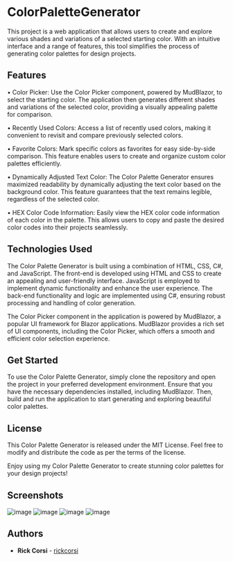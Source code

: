 # ColorPaletteGenerator

This project is a web application that allows users to create and explore various shades and variations of a selected starting color. With an intuitive interface and a range of features, this tool simplifies the process of generating color palettes for design projects.

## Features
•	Color Picker: Use the Color Picker component, powered by MudBlazor, to select the starting color. The application then generates different shades and variations of the selected color, providing a visually appealing palette for comparison.

•	Recently Used Colors: Access a list of recently used colors, making it convenient to revisit and compare previously selected colors.

•	Favorite Colors: Mark specific colors as favorites for easy side-by-side comparison. This feature enables users to create and organize custom color palettes efficiently.

•	Dynamically Adjusted Text Color: The Color Palette Generator ensures maximized readability by dynamically adjusting the text color based on the background color. This feature guarantees that the text remains legible, regardless of the selected color.

•	HEX Color Code Information: Easily view the HEX color code information of each color in the palette. This allows users to copy and paste the desired color codes into their projects seamlessly.

## Technologies Used
The Color Palette Generator is built using a combination of HTML, CSS, C#, and JavaScript. The front-end is developed using HTML and CSS to create an appealing and user-friendly interface. JavaScript is employed to implement dynamic functionality and enhance the user experience. The back-end functionality and logic are implemented using C#, ensuring robust processing and handling of color generation.

The Color Picker component in the application is powered by MudBlazor, a popular UI framework for Blazor applications. MudBlazor provides a rich set of UI components, including the Color Picker, which offers a smooth and efficient color selection experience.

## Get Started
To use the Color Palette Generator, simply clone the repository and open the project in your preferred development environment. Ensure that you have the necessary dependencies installed, including MudBlazor. Then, build and run the application to start generating and exploring beautiful color palettes.

## License
This Color Palette Generator is released under the MIT License. Feel free to modify and distribute the code as per the terms of the license.

Enjoy using my Color Palette Generator to create stunning color palettes for your design projects!
## Screenshots
![image](https://github.com/rickcorsi/ColorPaletteGenerator/assets/90643765/00a43af3-6d1e-4f4c-8ed6-adcc40c1ba26)
![image](https://github.com/rickcorsi/ColorPaletteGenerator/assets/90643765/8a868fcd-bde3-4487-a3d3-2f031e7a04ac)
![image](https://github.com/rickcorsi/ColorPaletteGenerator/assets/90643765/c006ce91-68ed-4d54-9195-cfd424a9026c)
![image](https://github.com/rickcorsi/ColorPaletteGenerator/assets/90643765/e3e1422c-e89f-4295-91f5-0ba380edd62a)

## Authors
  - **Rick Corsi** -
    [rickcorsi](https://github.com/rickcorsi)
